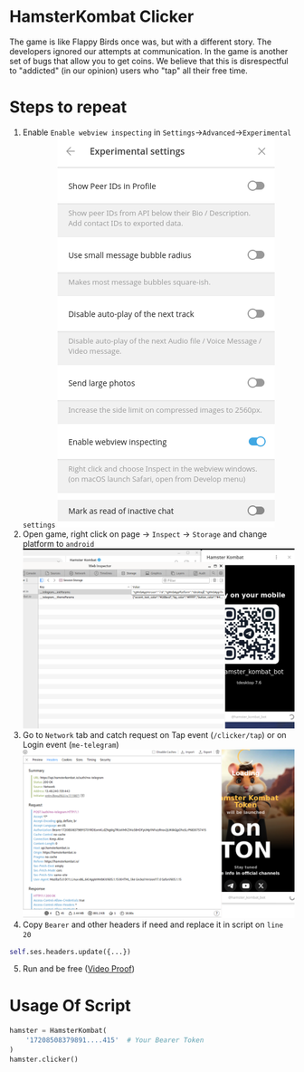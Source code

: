 # HamsterKombat Clicker
The game is like Flappy Birds once was, but with a different story. The developers ignored our attempts at communication. In the game is another set of bugs that allow you to get coins. We believe that this is disrespectful to "addicted" (in our opinion) users who "tap" all their free time.

# Steps to repeat
1. Enable `Enable webview inspecting` in `Settings`->`Advanced`->`Experimental settings`
![enter image description here](https://github.com/pwn-all/HamsterKombat-Clicker/blob/main/img/tg_settings.png?raw=true)
2. Open game, right click on page -> `Inspect` -> `Storage` and change platform to `android`
![enter image description here](https://github.com/pwn-all/HamsterKombat-Clicker/blob/main/img/platform.png?raw=true)
3. Go to `Network` tab and catch request on Tap event (`/clicker/tap`) or on Login event (`me-telegram`)
![enter image description here](https://github.com/pwn-all/HamsterKombat-Clicker/blob/main/img/token.png?raw=true)
4. Copy `Bearer` and other headers if need and replace it in script on `line 20`
```python
self.ses.headers.update({...})
```
5. Run and be free ([Video Proof](https://github.com/pwn-all/HamsterKombat-Clicker/raw/main/img/proof.mp4))

# Usage Of Script
```python
hamster = HamsterKombat(
    '17208508379891....415'  # Your Bearer Token
)
hamster.clicker()
```
